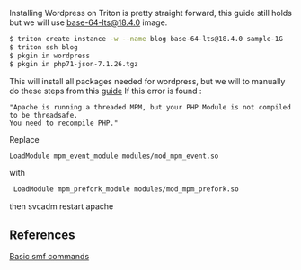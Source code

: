 
Installing Wordpress on Triton is pretty straight forward, this guide still holds but we will use base-64-lts@18.4.0 image.
```bash
$ triton create instance -w --name blog base-64-lts@18.4.0 sample-1G 
$ triton ssh blog
$ pkgin in wordpress
$ pkgin in php71-json-7.1.26.tgz  
```
This will install all packages needed for wordpress, but we will to manually do these steps from this [guide](http://www.machine-unix.com/how-to-install-your-wordpress-blog-on-your-joyent-smartmachine-smartos/)
If this error is found : 
```quote
"Apache is running a threaded MPM, but your PHP Module is not compiled to be threadsafe.   
You need to recompile PHP."
```
Replace 
```bash
LoadModule mpm_event_module modules/mod_mpm_event.so
```
with 
```bash
 LoadModule mpm_prefork_module modules/mod_mpm_prefork.so 
```
then svcadm restart apache 

## References
[Basic smf commands](https://docs.joyent.com/public-cloud/instances/infrastructure/images/smartos/managing-smartos/using-smf/basic-smf-commands)
